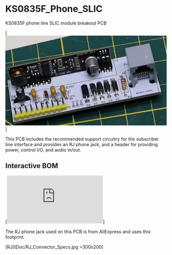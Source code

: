 # KS0835F_Phone_SLIC

KS0835F phone line SLIC module breakout PCB

[![PCB](Doc/Assembled_PCB.png)]

This PCB includes the recommended support circuitry for the subscriber line interface and provides an RJ phone jack, and a header for providing power, control I/O, and audio in/out.

## Interactive BOM

[![Interactive Bill Of Material, BOM](https://matsk.github.io/KS0835F_Phone_SLIC/ibom.html)]

The RJ phone jack used on this PCB is from AliExpress and uses this footprint.

[RJ](Doc/RJ_Connector_Specs.jpg =300x200)
